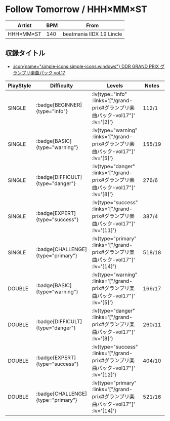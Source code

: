 # Follow Tomorrow / HHH×MM×ST

|Artist|BPM|From|
|------|---|----|
|HHH×MM×ST|140|beatmania IIDX 19 Lincle|

## 収録タイトル

- [ :icon{name="simple-icons:simple-icons:windows"} DDR GRAND PRIX グランプリ楽曲パック vol.17](/grand-prix#グランプリ楽曲パック-vol17)

|PlayStyle|Difficulty|Levels|Notes|Movie|
|---------|----------|------|-----|-----|
|SINGLE| :badge[BEGINNER]{type="info"} | :lv{type="info" :links='["/grand-prix#グランプリ楽曲パック-vol17"]' :lv='[2]'} |112/1||
|SINGLE| :badge[BASIC]{type="warning"} | :lv{type="warning" :links='["/grand-prix#グランプリ楽曲パック-vol17"]' :lv='[5]'} |155/19||
|SINGLE| :badge[DIFFICULT]{type="danger"} | :lv{type="danger" :links='["/grand-prix#グランプリ楽曲パック-vol17"]' :lv='[8]'} |276/6||
|SINGLE| :badge[EXPERT]{type="success"} | :lv{type="success" :links='["/grand-prix#グランプリ楽曲パック-vol17"]' :lv='[11]'} |387/4||
|SINGLE| :badge[CHALLENGE]{type="primary"} | :lv{type="primary" :links='["/grand-prix#グランプリ楽曲パック-vol17"]' :lv='[14]'} |518/18||
|DOUBLE| :badge[BASIC]{type="warning"} | :lv{type="warning" :links='["/grand-prix#グランプリ楽曲パック-vol17"]' :lv='[5]'} |166/17||
|DOUBLE| :badge[DIFFICULT]{type="danger"} | :lv{type="danger" :links='["/grand-prix#グランプリ楽曲パック-vol17"]' :lv='[8]'} |260/11||
|DOUBLE| :badge[EXPERT]{type="success"} | :lv{type="success" :links='["/grand-prix#グランプリ楽曲パック-vol17"]' :lv='[12]'} |404/10||
|DOUBLE| :badge[CHALLENGE]{type="primary"} | :lv{type="primary" :links='["/grand-prix#グランプリ楽曲パック-vol17"]' :lv='[14]'} |521/16||
